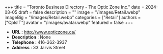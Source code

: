 +++
title = "Toronto Business Directory - The Optic Zone Inc."
date = 2024-03-05
draft = false
description = ""
image = "/images/Retail.webp"
imageBig = "/images/Retail.webp"
categories = ["Retail"]
authors = ["CplsIT"]
avatar = "/images/avatar.webp"
featured = false
+++


* **URL** :  http://www.opticzone.ca/
* **Description** : None
* **Telephone** : 416-362-3937
* **Address** : 33 Jarvis Street